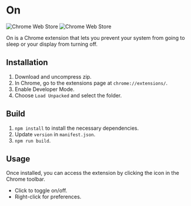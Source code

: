# On

![Chrome Web Store](https://img.shields.io/chrome-web-store/v/obckhgeniaimlkdblodnpngfbenmclfp)
![Chrome Web Store](https://img.shields.io/chrome-web-store/users/obckhgeniaimlkdblodnpngfbenmclfp)

On is a Chrome extension that lets you prevent your system from going to sleep or your display from turning off.

## Installation

1. Download and uncompress zip.
2. In Chrome, go to the extensions page at `chrome://extensions/`.
3. Enable Developer Mode.
4. Choose `Load Unpacked` and select the folder.

## Build

1. `npm install` to install the necessary dependencies.
2. Update `version` in `manifest.json`.
3. `npm run build`.

## Usage

Once installed, you can access the extension by clicking the icon in the Chrome toolbar.

- Click to toggle on/off.
- Right-click for preferences.